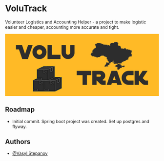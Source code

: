 # VoluTrack

Volunteer Logistics and Accounting Helper - a project to make logistic easier and cheaper, accounting more accurate and tight.

![Logo](src/main/resources/img/biglogo.png)


## Roadmap

- Initial commit. Spring boot project was created. Set up postgres and flyway.


## Authors

- [@Vasyl Stepanov](https://www.github.com/VasylStepanov)
